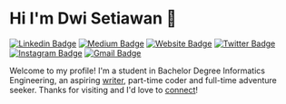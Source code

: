 # Hi I'm Dwi Setiawan 👋
[![Linkedin Badge](https://img.shields.io/badge/-dstwn-blue?style=flat&logo=Linkedin&logoColor=white&link=https://www.linkedin.com/in/dstwn/)](https://www.linkedin.com/in/dstwn/)
[![Medium Badge](https://img.shields.io/badge/-@dstwn-000000?style=flat&labelColor=000000&logo=Medium&link=https://medium.com/@dstwn)](https://medium.com/@dstwn)
[![Website Badge](https://img.shields.io/badge/-dstwn.github.io-47CCCC?style=flat&logo=Google-Chrome&logoColor=white&link=https://dstwn.github.io)](https://dstwn.github.io)
[![Twitter Badge](https://img.shields.io/badge/-@dvistavan-1ca0f1?style=flat&labelColor=1ca0f1&logo=twitter&logoColor=white&link=https://twitter.com/dvistavan)](https://twitter.com/dvistavan)
[![Instagram Badge](https://img.shields.io/badge/-@setiawan9_-purple?style=flat&logo=instagram&logoColor=white&link=https://instagram.com/setiawan9_/)](https://instagram.com/setiawan9_)
[![Gmail Badge](https://img.shields.io/badge/-dwisetiawan.2018@icloud.com-c14438?style=flat&logo=Gmail&logoColor=white&link=mailto:dwisetiawan.2018@icloud.com)](mailto:dwisetiawan.2018@icloud.com)

Welcome to my profile! I'm a student in Bachelor Degree Informatics Engineering, an aspiring [writer](https://medium.com/@dstwn), part-time coder and full-time adventure seeker. Thanks for visiting and I'd love to [connect](https://www.linkedin.com/in/dstwn/)!

